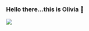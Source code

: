 ### Hello there...this is Olivia 👋




<img src="https://github-readme-stats.vercel.app/api?username=Olivia-278&&show_icons=true&title_color=ffffff&icon_color=bb2acf&text_color=daf7dc&bg_color=151515">

